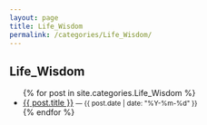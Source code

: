 ```yaml
---
layout: page
title: Life_Wisdom
permalink: /categories/Life_Wisdom/
---
```


<h2>Life_Wisdom</h2>
<ul>
  {% for post in site.categories.Life_Wisdom %}
    <li>
      <a href="{{ post.url | relative_url }}">{{ post.title }}</a>
      <small> — {{ post.date | date: "%Y-%m-%d" }}</small>
    </li>
  {% endfor %}
</ul>
